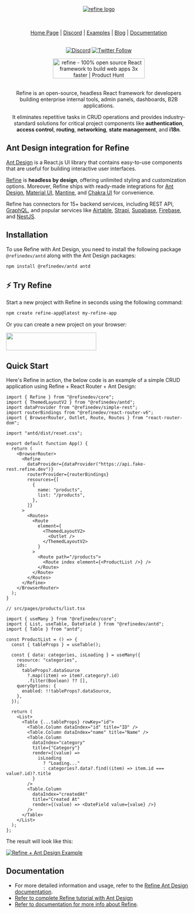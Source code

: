 <div align="center" style="margin: 30px;">
    <a href="https://refine.dev">
    <img alt="refine logo" src="https://refine.ams3.cdn.digitaloceanspaces.com/readme/refine-readme-banner.png">
    </a>
</div>

<br/>

<div align="center">
    <a href="https://refine.dev">Home Page</a> |
    <a href="https://discord.gg/refine">Discord</a> |
    <a href="https://refine.dev/examples/">Examples</a> |
    <a href="https://refine.dev/blog/">Blog</a> |
    <a href="https://refine.dev/docs/">Documentation</a>

<br/>
<br/>

[![Discord](https://img.shields.io/discord/837692625737613362.svg?label=&logo=discord&logoColor=ffffff&color=7389D8&labelColor=6A7EC2)](https://discord.gg/refine)
[![Twitter Follow](https://img.shields.io/twitter/follow/refine_dev?style=social)](https://twitter.com/refine_dev)

<a href="https://www.producthunt.com/posts/refine-3?utm_source=badge-top-post-badge&utm_medium=badge&utm_souce=badge-refine&#0045;3" target="_blank"><img src="https://api.producthunt.com/widgets/embed-image/v1/top-post-badge.svg?post_id=362220&theme=light&period=daily" alt="refine - 100&#0037;&#0032;open&#0032;source&#0032;React&#0032;framework&#0032;to&#0032;build&#0032;web&#0032;apps&#0032;3x&#0032;faster | Product Hunt" style="width: 250px; height: 54px;" width="250" height="54" /></a>

</div>

<br/>

<div align="center">Refine is an open-source, headless React framework for developers building enterprise internal tools, admin panels, dashboards, B2B applications.

<br/>

It eliminates repetitive tasks in CRUD operations and provides industry-standard solutions for critical project components like **authentication**, **access control**, **routing**, **networking**, **state management**, and **i18n**.

</div>

## Ant Design integration for Refine

[Ant Design](https://ant.design/) is a React.js UI library that contains easy-to-use components that are useful for building interactive user interfaces.

[Refine](https://refine.dev/) is **headless by design**, offering unlimited styling and customization options. Moreover, Refine ships with ready-made integrations for [Ant Design](https://ant.design/), [Material UI](https://mui.com/material-ui/getting-started/overview/), [Mantine](https://mantine.dev/), and [Chakra UI](https://chakra-ui.com/) for convenience.

Refine has connectors for 15+ backend services, including REST API, [GraphQL](https://graphql.org/), and popular services like [Airtable](https://www.airtable.com/), [Strapi](https://strapi.io/), [Supabase](https://supabase.com/), [Firebase](https://firebase.google.com/), and [NestJS](https://nestjs.com/).

## Installation

To use Refine with Ant Design, you need to install the following package `@refinedev/antd` along with the Ant Design packages:

```sh
npm install @refinedev/antd antd
```

## ⚡ Try Refine

Start a new project with Refine in seconds using the following command:

```sh
npm create refine-app@latest my-refine-app
```

Or you can create a new project on your browser:

<a href="https://refine.dev/?playground=true" target="_blank">
  <img height="48" width="245" src="https://refine.ams3.cdn.digitaloceanspaces.com/assets/try-it-in-your-browser.png" />
</a>

## Quick Start

Here's Refine in action, the below code is an example of a simple CRUD application using Refine + React Router + Ant Design:

```tsx
import { Refine } from "@refinedev/core";
import { ThemedLayoutV2 } from "@refinedev/antd";
import dataProvider from "@refinedev/simple-rest";
import routerBindings from "@refinedev/react-router-v6";
import { BrowserRouter, Outlet, Route, Routes } from "react-router-dom";

import "antd/dist/reset.css";

export default function App() {
  return (
    <BrowserRouter>
      <Refine
        dataProvider={dataProvider("https://api.fake-rest.refine.dev")}
        routerProvider={routerBindings}
        resources={[
          {
            name: "products",
            list: "/products",
          },
        ]}
      >
        <Routes>
          <Route
            element={
              <ThemedLayoutV2>
                <Outlet />
              </ThemedLayoutV2>
            }
          >
            <Route path="/products">
              <Route index element={<ProductList />} />
            </Route>
          </Route>
        </Routes>
      </Refine>
    </BrowserRouter>
  );
}

// src/pages/products/list.tsx

import { useMany } from "@refinedev/core";
import { List, useTable, DateField } from "@refinedev/antd";
import { Table } from "antd";

const ProductList = () => {
  const { tableProps } = useTable();

  const { data: categories, isLoading } = useMany({
    resource: "categories",
    ids:
      tableProps?.dataSource
        ?.map((item) => item?.category?.id)
        .filter(Boolean) ?? [],
    queryOptions: {
      enabled: !!tableProps?.dataSource,
    },
  });

  return (
    <List>
      <Table {...tableProps} rowKey="id">
        <Table.Column dataIndex="id" title="ID" />
        <Table.Column dataIndex="name" title="Name" />
        <Table.Column
          dataIndex="category"
          title={"Category"}
          render={(value) =>
            isLoading
              ? "Loading..."
              : categories?.data?.find((item) => item.id === value?.id)?.title
          }
        />
        <Table.Column
          dataIndex="createdAt"
          title="Created At"
          render={(value) => <DateField value={value} />}
        />
      </Table>
    </List>
  );
};
```

The result will look like this:

[![Refine + Ant Design Example](https://refine.ams3.cdn.digitaloceanspaces.com/assets/refine-antd-simple-example-screenshot.webp)](https://refine.new/preview/260c1e42-56a2-4ddf-a173-a561487cec28)

## Documentation

- For more detailed information and usage, refer to the [Refine Ant Design documentation](https://refine.dev/docs/ui-integrations/ant-design/introduction).
- [Refer to complete Refine tutorial with Ant Design](https://refine.dev/tutorial)
- [Refer to documentation for more info about Refine](https://refine.dev/docs).
